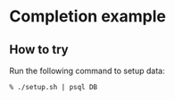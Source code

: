 # Completion example

## How to try

Run the following command to setup data:

```text
% ./setup.sh | psql DB
```

